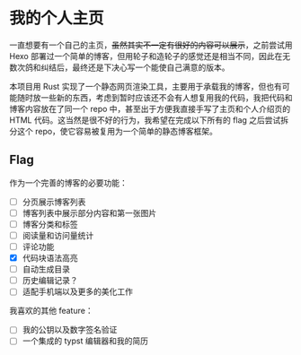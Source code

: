 # 我的个人主页
一直想要有一个自己的主页，~~虽然其实不一定有很好的内容可以展示~~，之前尝试用 Hexo 部署过一个简单的博客，但用轮子和造轮子的感觉还是相当不同，因此在无数次鸽和纠结后，最终还是下决心写一个能使自己满意的版本。

本项目用 Rust 实现了一个静态网页渲染工具，主要用于承载我的博客，但也有可能随时放一些新的东西，考虑到暂时应该还不会有人想复用我的代码，我把代码和博客内容放在了同一个 repo 中，甚至出于方便我直接手写了主页和个人介绍页的 HTML 代码。这当然是很不好的行为，我希望在完成以下所有的 flag 之后尝试拆分这个 repo，使它容易被复用为一个简单的静态博客框架。
## Flag
作为一个完善的博客的必要功能：
- [ ] 分页展示博客列表
- [ ] 博客列表中展示部分内容和第一张图片
- [ ] 博客分类和标签
- [ ] 阅读量和访问量统计
- [ ] 评论功能
- [x] 代码块语法高亮
- [ ] 自动生成目录
- [ ] 历史编辑记录？
- [ ] 适配手机端以及更多的美化工作

我喜欢的其他 feature：
- [ ] 我的公钥以及数字签名验证
- [ ] 一个集成的 typst 编辑器和我的简历